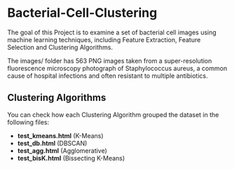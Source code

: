 # Bacterial-Cell-Clustering

The goal of this Project is to examine a set of bacterial cell images using machine learning techniques, including Feature Extraction, Feature Selection and Clustering Algorithms. 

The images/ folder has 563 PNG images taken from a super-resolution fluorescence microscopy photograph of Staphylococcus aureus, a common cause of hospital infections and often resistant to multiple antibiotics.

## Clustering Algorithms

You can check how each Clustering Algorithm grouped the dataset in the following files:

* **test_kmeans.html** (K-Means)
* **test_db.html** (DBSCAN)
* **test_agg.html** (Agglomerative)
* **test_bisK.html** (Bissecting K-Means)
